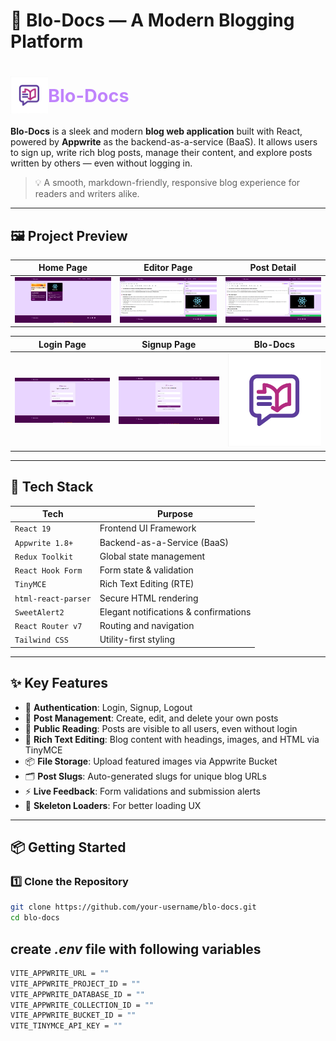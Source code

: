 # 📝 Blo-Docs — A Modern Blogging Platform

<h1 align="center" style="display: flex; align-items: center;">
  <img src="./public/logoIco.png" alt="Blo-Docs Logo" height="60" />
  <br/>
  <span style="font-size: 1.8rem; font-weight: semibold; color: #c084fc;">Blo-Docs</span>
</h1>

 **Blo-Docs** is a sleek and modern **blog web application** built with React, powered by **Appwrite** as the backend-as-a-service (BaaS). It allows users to sign up, write rich blog posts, manage their content, and explore posts written by others — even without logging in.

> 💡 A smooth, markdown-friendly, responsive blog experience for readers and writers alike.

---

## 🖼️ Project Preview

| Home Page                             | Editor Page                               | Post Detail                              |
|--------------------------------------|-------------------------------------------|-------------------------------------------|
| ![Home](./public/home.png) | ![Editor](./public/create.png) | ![Post](./public/create.png) |

| Login Page                            | Signup Page                               | Blo-Docs                                 |
|---------------------------------------|-------------------------------------------|------------------------------------------|
| ![Login](./public/login.png) | ![Signup](./public/signup.png) | ![Logo](./public/logoIco.png)|
---

## 🚀 Tech Stack

| Tech                | Purpose                             |
|---------------------|-------------------------------------|
| `React 19`          | Frontend UI Framework               |
| `Appwrite 1.8+`     | Backend-as-a-Service (BaaS)         |
| `Redux Toolkit`     | Global state management             |
| `React Hook Form`   | Form state & validation             |
| `TinyMCE`           | Rich Text Editing (RTE)             |
| `html-react-parser`| Secure HTML rendering               |
| `SweetAlert2`       | Elegant notifications & confirmations |
| `React Router v7`   | Routing and navigation              |
| `Tailwind CSS`      | Utility-first styling               |

---

## ✨ Key Features

- 🔐 **Authentication**: Login, Signup, Logout
- 📝 **Post Management**: Create, edit, and delete your own posts
- 👥 **Public Reading**: Posts are visible to all users, even without login
- 🧠 **Rich Text Editing**: Blog content with headings, images, and HTML via TinyMCE
- 📦 **File Storage**: Upload featured images via Appwrite Bucket
- 🗂️ **Post Slugs**: Auto-generated slugs for unique blog URLs
- ⚡ **Live Feedback**: Form validations and submission alerts
- 🎨 **Skeleton Loaders**: For better loading UX

---

## 📦 Getting Started

### 1️⃣ Clone the Repository

```bash
git clone https://github.com/your-username/blo-docs.git
cd blo-docs
```

## create *.env* file with following variables
```bash
VITE_APPWRITE_URL = ""
VITE_APPWRITE_PROJECT_ID = ""
VITE_APPWRITE_DATABASE_ID = ""
VITE_APPWRITE_COLLECTION_ID = ""
VITE_APPWRITE_BUCKET_ID = ""
VITE_TINYMCE_API_KEY = ""
``` 